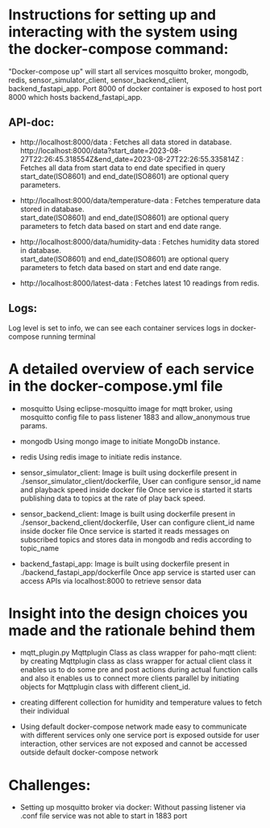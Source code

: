# Instructions for setting up and interacting with the system using the docker-compose command:

"Docker-compose up" will start all services mosquitto broker, mongodb, redis, sensor_simulator_client, sensor_backend_client, backend_fastapi_app.
Port 8000 of docker container is exposed to host port 8000 which hosts backend_fastapi_app.

## API-doc:
* http://localhost:8000/data  : Fetches all data stored in database.                                                                                                                      
  http://localhost:8000/data?start_date=2023-08-27T22:26:45.318554Z&end_date=2023-08-27T22:26:55.335814Z : Fetches all data from start data to end date specified in query                       
  start_date(ISO8601) and end_date(ISO8601) are optional query parameters.

* http://localhost:8000/data/temperature-data  :  Fetches temperature data stored in database.                                                                                                   
  start_date(ISO8601) and end_date(ISO8601) are optional query parameters to fetch data based on start and end date range.

* http://localhost:8000/data/humidity-data  :  Fetches humidity data stored in database.                                                                                                          
  start_date(ISO8601) and end_date(ISO8601) are optional query parameters to fetch data based on start and end date range.

* http://localhost:8000/latest-data : Fetches latest 10 readings from redis.

## Logs:
Log level is set to info, we can see each container services logs in docker-compose running terminal

# A detailed overview of each service in the docker-compose.yml file

* mosquitto
Using eclipse-mosquitto image for mqtt broker, using mosquitto config file to pass listener 1883 and allow_anonymous true params.

* mongodb
Using mongo image to initiate MongoDb instance.

* redis
Using redis image to initiate redis instance.

* sensor_simulator_client:
Image is built using dockerfile present in ./sensor_simulator_client/dockerfile,
User can configure sensor_id name and playback speed inside docker file
Once service is started it starts publishing data to topics at the rate of play back speed.

* sensor_backend_client:
Image is built using dockerfile present in ./sensor_backend_client/dockerfile,
User can configure client_id name inside docker file
Once service is started it reads messages on subscribed topics and stores data in mongodb and redis according to topic_name

* backend_fastapi_app:
Image is built using dockerfile present in ./backend_fastapi_app/dockerfile
Once app service is started user can access APIs via localhost:8000 to retrieve sensor data

# Insight into the design choices you made and the rationale behind them

* mqtt_plugin.py Mqttplugin Class as class wrapper for paho-mqtt client: by creating Mqttplugin class as class wrapper for actual client class
it enables us to do some pre and post actions during actual function calls and also it enables us to connect more clients parallel by initiating 
objects for Mqttplugin class with different client_id.

* creating different collection for humidity and temperature values to fetch their individual 

* Using default docker-compose network made easy to communicate with different services only one service port is exposed outside for user interaction,
other services are not exposed and cannot be accessed outside default docker-compose network

# Challenges: 
* Setting up mosquitto broker via docker: Without passing listener via .conf file service was not able to start in 1883 port




